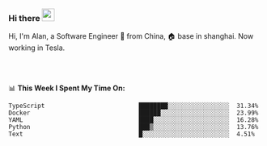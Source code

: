 ### Hi there <img src="https://media.giphy.com/media/hvRJCLFzcasrR4ia7z/giphy.gif" width="25px">

<!-- ![visitors](https://visitor-badge.glitch.me/badge?page_id=dislfyer.dislfyer) -->

Hi, I'm Alan, a Software Engineer 🚀 from China, 🏠 base in shanghai. Now working in Tesla.

<br/>
<br/>

📊 **This Week I Spent My Time On:**


<!--START_SECTION:waka-->

```text
TypeScript                          ████████░░░░░░░░░░░░░░░░░  31.34%
Docker                              ██████░░░░░░░░░░░░░░░░░░░  23.99%
YAML                                ████░░░░░░░░░░░░░░░░░░░░░  16.28%
Python                              ███▒░░░░░░░░░░░░░░░░░░░░░  13.76%
Text                                █░░░░░░░░░░░░░░░░░░░░░░░░  4.51%
```

<!--END_SECTION:waka-->

<!--
**About Me:**
 -->
